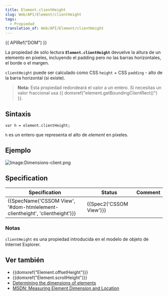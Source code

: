 ```yaml
---
title: Element.clientHeight
slug: Web/API/Element/clientHeight
tags:
  - Propiedad
translation_of: Web/API/Element/clientHeight
---
```

{{ APIRef("DOM") }}

La propiedad de sólo lectura **`Element.clientHeight`** devuelve la altura de un elemento en píxeles, incluyendo el padding pero no las barras horizontales, el borde o el margen.

`clientHeight` puede ser calculado como CSS `height` + CSS `padding` - alto de la barra horizontal (si existe).

> **Nota:** Esta propiedad redondeará el valor a un entero. Si necesitas un valor fraccional usa {{ domxref("element.getBoundingClientRect()") }}.

## Sintaxis

```
var h = element.clientHeight;
```

`h` es un entero que representa el alto de _element_ en píxeles.

## Ejemplo

![Image:Dimensions-client.png](/@api/deki/files/185/=Dimensions-client.png)

## Specification

| Specification                                                                                        | Status                           | Comment |
| ---------------------------------------------------------------------------------------------------- | -------------------------------- | ------- |
| {{SpecName('CSSOM View', '#dom-htmlelement-clientheight', 'clientheight')}} | {{Spec2('CSSOM View')}} |         |

### Notas

`clientHeight` es una propiedad introducida en el modelo de objeto de Internet Explorer.

## Ver también

- {{domxref("Element.offsetHeight")}}
- {{domxref("Element.scrollHeight")}}
- [Determining the dimensions of elements](/es/docs/Determining_the_dimensions_of_elements)
- [MSDN: Measuring Element Dimension and Location](<https://docs.microsoft.com/en-us/previous-versions//hh781509(v=vs.85)>)
